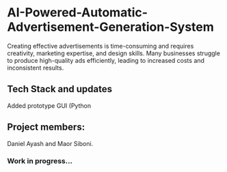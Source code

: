 # AI-Powered-Automatic-Advertisement-Generation-System
Creating effective advertisements is time-consuming and requires creativity, marketing expertise, and design skills. Many businesses struggle to produce high-quality ads efficiently, leading to increased costs and inconsistent results. 

## Tech Stack and updates
Added prototype GUI (Python

## Project members:
Daniel Ayash and Maor Siboni.

### Work in progress...
